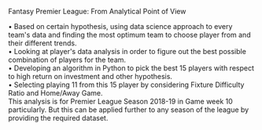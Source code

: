 Fantasy Premier League: From Analytical Point of View 

• Based on certain hypothesis, using data science approach to every team's data and finding the most optimum team to choose player from and their different trends. <br>
• Looking at player's data analysis in order to figure out the best possible combination of players for the team. <br>
• Developing an algorithm in Python to pick the best 15 players with respect to high return on investment and other hypothesis.<br>
• Selecting playing 11 from this 15 player by considering Fixture Difficulty Ratio and Home/Away Game. <br>
This analysis is for Premier League Season 2018-19 in Game week 10 particularly. But this can be applied further to any season of the league by providing the required dataset.
